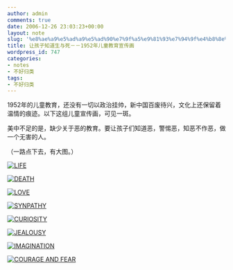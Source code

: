 ```yaml
---
author: admin
comments: true
date: 2006-12-26 23:03:23+00:00
layout: note
slug: '%e8%ae%a9%e5%ad%a9%e5%ad%90%e7%9f%a5%e9%81%93%e7%94%9f%e4%b8%8e%e6%ad%bb%ef%bc%8d%ef%bc%8d1952%e5%b9%b4%e5%84%bf%e7%ab%a5%e6%95%99%e8%82%b2%e5%ae%a3%e4%bc%a0%e7%94%bb'
title: 让孩子知道生与死－－1952年儿童教育宣传画
wordpress_id: 747
categories:
- notes
- 不好归类
tags:
- 不好归类
---
```


1952年的儿童教育，还没有一切以政治挂帅，新中国百废待兴，文化上还保留着温情的痕迹。以下这组儿童宣传画，可见一斑。

美中不足的是，缺少关于恶的教育。要让孩子们知道恶，警惕恶，知恶不作恶，做一个无害的人。

（一路点下去，有大图。）

[
![LIFE](http://farm1.static.flickr.com/166/334212963_b2de697d39_m.jpg)](http://www.flickr.com/photos/lookoo/334212963/)

[![DEATH](http://farm1.static.flickr.com/151/334213432_035ea1f7f5_m.jpg)](http://www.flickr.com/photos/lookoo/334213432/)

[![LOVE](http://farm1.static.flickr.com/156/334214446_05d3d9c5ed_m.jpg)](http://www.flickr.com/photos/lookoo/334214446/)

[![SYNPATHY](http://farm1.static.flickr.com/150/334213933_74aa065150_m.jpg)](http://www.flickr.com/photos/lookoo/334213933/)

[![CURIOSITY](http://farm1.static.flickr.com/138/334212493_f5c2483db3_m.jpg)](http://www.flickr.com/photos/lookoo/334212493/)

[![JEALOUSY](http://farm1.static.flickr.com/146/334212070_95abb86e25_m.jpg)](http://www.flickr.com/photos/lookoo/334212070/)

[![IMAGINATION](http://farm1.static.flickr.com/128/334211617_00682c2694_m.jpg)](http://www.flickr.com/photos/lookoo/334211617/)

[![COURAGE AND FEAR](http://farm1.static.flickr.com/161/334209519_2eca207b10_m.jpg)](http://www.flickr.com/photos/lookoo/334209519/)
